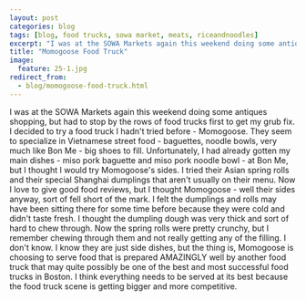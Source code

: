 ```yaml
---
layout: post
categories: blog
tags: [blog, food trucks, sowa market, meats, riceandnoodles]
excerpt: "I was at the SOWA Markets again this weekend doing some antiques shopping, but had to stop by the rows of food trucks first to get my grub fix.  I decided to try a food truck I hadn't tried before - Momogoose."
title: "Momogoose Food Truck"
image:
  feature: 25-1.jpg
redirect_from: 
  - blog/momogoose-food-truck.html
---
```


I was at the SOWA Markets again this weekend doing some antiques shopping, but had to stop by the rows of food trucks first to get my grub fix.  I decided to try a food truck I hadn't tried before - Momogoose.  They seem to specialize in Vietnamese street food - baguettes, noodle bowls, very much like Bon Me - big shoes to fill.  Unfortunately, I had already gotten my main dishes - miso pork baguette and miso pork noodle bowl - at Bon Me, but I thought I would try Momogoose's sides.  I tried their Asian spring rolls and their special Shanghai dumplings that aren't usually on their menu.  Now I love to give good food reviews, but I thought Momogoose - well their sides anyway, sort of fell short of the mark.  I felt the dumplings and rolls  may have been sitting there for some time before because they were cold and didn't taste fresh.  I thought the dumpling dough was very thick and sort of hard to chew through.  Now the spring rolls were pretty crunchy, but I remember chewing through them and not really getting any of the filling.  I don't know.  I know they are just side dishes, but the thing is, Momogoose is choosing to serve food that is prepared AMAZINGLY well by another food truck that may quite possibly be one of the best and most successful food trucks in Boston.  I think everything needs to be served at its best because the food truck scene is getting bigger and more competitive.
